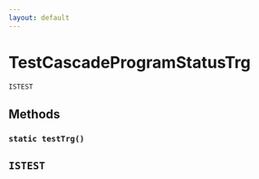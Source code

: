 ```yaml
---
layout: default
---
```


# TestCascadeProgramStatusTrg

`ISTEST`

## Methods

### `static testTrg()`

## `ISTEST`
